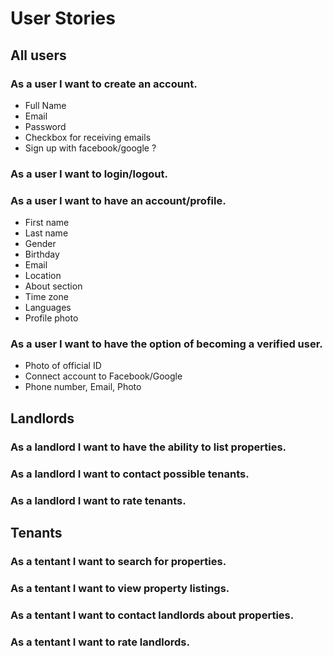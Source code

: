 # User Stories

## All users

### As a user I want to create an account.
- Full Name
- Email
- Password
- Checkbox for receiving emails 
- Sign up with facebook/google ?

### As a user I want to login/logout.

### As a user I want to have an account/profile.
- First name
- Last name
- Gender
- Birthday
- Email
- Location
- About section
- Time zone
- Languages
- Profile photo

### As a user I want to have the option of becoming a verified user.
- Photo of official ID
- Connect account to Facebook/Google
- Phone number, Email, Photo

## Landlords
### As a landlord I want to have the ability to list properties.
### As a landlord I want to contact possible tenants.
### As a landlord I want to rate tenants. 

## Tenants
### As a tentant I want to search for properties.
### As a tentant I want to view property listings.
### As a tentant I want to contact landlords about properties.
### As a tentant I want to rate landlords.
